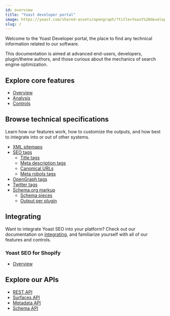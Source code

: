 ```yaml
---
id: overview
title: "Yoast developer portal"
image: https://yoast.com/shared-assets/opengraph/?title=Yoast%20developer%20portal:%20The%20home%20of%20Yoast%20SEO%20APIs
slug: /
---
```


<head>
  <title>Yoast developer portal - The home of Yoast SEO APIs</title>
  <meta property="og:title" content="Yoast developer portal - The home of Yoast SEO APIs" />
</head>

Welcome to the Yoast Developer portal, the place to find any technical information related to our software.

This documentation is aimed at advanced end-users, developers, plugin/theme authors, and those curious about the mechanics of search engine optimization.

## Explore core features
- [Overview](features/)
- [Analysis](features/analysis/overview.md)
- [Controls](features/controls/overview.md)

## Browse technical specifications
Learn how our features work, how to customize the outputs, and how best to integrate into or out of other systems.

- [XML sitemaps](features/xml-sitemaps/)
- [SEO tags](features/seo-tags/canonical-urls/)
  - [Title tags](features/seo-tags/titles/)
  - [Meta description tags](features/seo-tags/descriptions/)
  - [Canonical URLs](features/seo-tags/canonical-urls/)
  - [Meta robots tags](features/seo-tags/meta-robots/overview.md)
- [OpenGraph tags](features/opengraph/)
- [Twitter tags](features/twitter/functional-specification.md)
- [Schema.org markup](features/schema/)
  - [Schema pieces](/features/schema/pieces/)
  - [Output per plugin](/features/schema/plugins/)

## Integrating
Want to integrate Yoast SEO into your platform? Check out our documentation on [integrating](/development/integrating.md), and familiarize yourself with all of our features and controls.

### Yoast SEO for Shopify
- [Overview](shopify/overview.md)

## Explore our APIs
- [REST API](customization/apis/rest-api)
- [Surfaces API](customization/apis/surfaces-api)
- [Metadata API](customization/apis/metadata-api)
- [Schema API](features/schema/api)
